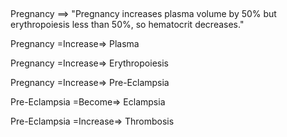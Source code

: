 ##

Pregnancy ==> "Pregnancy increases plasma volume by 50% but erythropoiesis less than 50%, so hematocrit decreases."

Pregnancy =Increase=> Plasma

Pregnancy =Increase=> Erythropoiesis

Pregnancy =Increase=> Pre-Eclampsia

Pre-Eclampsia =Become=> Eclampsia

Pre-Eclampsia =Increase=> Thrombosis
